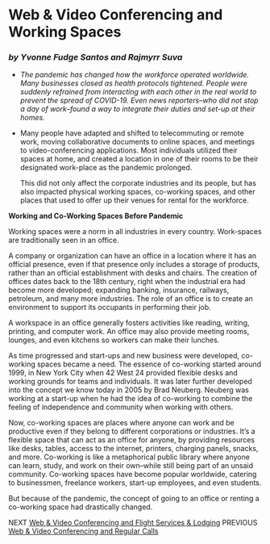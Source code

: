 # Web & Video Conferencing and Working Spaces
### _by Yvonne Fudge Santos and Rajmyrr Suva_

- _The pandemic has changed how the workforce operated worldwide. Many businesses closed as health protocols tightened. People were suddenly refrained from interacting with each other in the real world to prevent the spread of COVID-19. Even news reporters–who did not stop a day of work–found a way to integrate their duties and set-up at their homes._ 

- Many people have adapted and shifted to telecommuting or remote work, moving collaborative documents to online spaces, and meetings to video-conferencing applications. Most individuals utilized their spaces at home, and created a location in one of their rooms to be their designated work-place as the pandemic prolonged.

  This did not only affect the corporate industries and its people, but has also impacted physical working spaces, co-working spaces, and other places that used to offer up their venues for rental for the workforce.


**Working and Co-Working Spaces Before Pandemic**

  Working spaces were a norm in all industries in every country. Work-spaces are traditionally seen in an office.

  A company or organization can have an office in a location where it has an official presence, even if that presence only includes a storage of products, rather than an official establishment with desks and chairs. The creation of offices dates back to the 18th century, right when the industrial era had become more developed; expanding banking, insurance, railways, petroleum, and many more industries. The role of an office is to create an environment to support its occupants in performing their job.

  A workspace in an office generally fosters activities like reading, writing, printing, and computer work. An office may also provide meeting rooms, lounges, and even kitchens so workers can make their lunches.

  As time progressed and start-ups and new business were developed, co-working spaces became a need. The essence of co-working started around 1999, in New York City when 42 West 24 provided flexible desks and working grounds for teams and individuals. It was later further developed into the concept we know today in 2005 by Brad Neuberg. Neuberg was working at a start-up when he had the idea of co-working to combine the feeling of independence and community when working with others.

  Now, co-working spaces are places where anyone can work and be productive even if they belong to different corporations or industries. It’s a flexible space that can act as an office for anyone, by providing resources like desks, tables, access to the internet, printers, charging panels, snacks, and more. Co-working is like a metaphorical public library where anyone can learn, study, and work on their own–while still being part of an unsaid community. Co-working spaces have become popular worldwide, catering to businessmen, freelance workers, start-up employees, and even students.

But because of the pandemic, the concept of going to an office or renting a co-working space had drastically changed. 



NEXT [Web & Video Conferencing and Flight Services & Lodging](fourth.md)
PREVIOUS [Web & Video Conferencing and Regular Calls](second.md)
